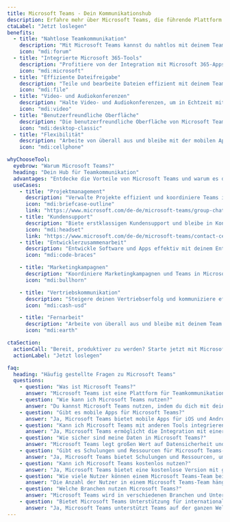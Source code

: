 ```yaml
---
title: Microsoft Teams - Dein Kommunikationshub
description: Erfahre mehr über Microsoft Teams, die führende Plattform für Teamkommunikation und Zusammenarbeit. Verbinde dich mit deinem Team, egal wo du bist.
ctaLabel: "Jetzt loslegen"
benefits:
  - title: "Nahtlose Teamkommunikation"
    description: "Mit Microsoft Teams kannst du nahtlos mit deinem Team kommunizieren und zusammenarbeiten."
    icon: "mdi:forum"
  - title: "Integrierte Microsoft 365-Tools"
    description: "Profitiere von der Integration mit Microsoft 365-Apps wie Word, Excel und PowerPoint."
    icon: "mdi:microsoft"
  - title: "Effiziente Dateifreigabe"
    description: "Teile und bearbeite Dateien effizient mit deinem Team, direkt in Microsoft Teams."
    icon: "mdi:file"
  - title: "Video- und Audiokonferenzen"
    description: "Halte Video- und Audiokonferenzen, um in Echtzeit mit deinem Team zu interagieren."
    icon: "mdi:video"
  - title: "Benutzerfreundliche Oberfläche"
    description: "Die benutzerfreundliche Oberfläche von Microsoft Teams macht die Zusammenarbeit einfach und intuitiv."
    icon: "mdi:desktop-classic"
  - title: "Flexibilität"
    description: "Arbeite von überall aus und bleibe mit der mobilen App von Microsoft Teams stets verbunden."
    icon: "mdi:cellphone"

whyChooseTool:
  eyebrow: "Warum Microsoft Teams?"
  heading: "Dein Hub für Teamkommunikation"
  advantages: "Entdecke die Vorteile von Microsoft Teams und warum es die beste Wahl für Teamkommunikation ist."
  useCases:
    - title: "Projektmanagement"
      description: "Verwalte Projekte effizient und koordiniere Teams in Microsoft Teams."
      icon: "mdi:briefcase-outline"
      link: "https://www.microsoft.com/de-de/microsoft-teams/group-chat-software"
    - title: "Kundensupport"
      description: "Biete erstklassigen Kundensupport und bleibe in Kontakt mit Kunden über Microsoft Teams."
      icon: "mdi:headset"
      link: "https://www.microsoft.com/de-de/microsoft-teams/contact-center"
    - title: "Entwicklerzusammenarbeit"
      description: "Entwickle Software und Apps effektiv mit deinem Entwicklerteam in Microsoft Teams."
      icon: "mdi:code-braces"

    - title: "Marketingkampagnen"
      description: "Koordiniere Marketingkampagnen und Teams in Microsoft Teams, um erfolgreiche Ergebnisse zu erzielen."
      icon: "mdi:bullhorn"

    - title: "Vertriebskommunikation"
      description: "Steigere deinen Vertriebserfolg und kommuniziere effektiv mit deinem Vertriebsteam in Microsoft Teams."
      icon: "mdi:cash-usd"

    - title: "Fernarbeit"
      description: "Arbeite von überall aus und bleibe mit deinem Team verbunden, egal wo du bist."
      icon: "mdi:earth"

ctaSection:
  actionCall: "Bereit, produktiver zu werden? Starte jetzt mit Microsoft Teams!"
  actionLabel: "Jetzt loslegen"

faq:
  heading: "Häufig gestellte Fragen zu Microsoft Teams"
  questions:
    - question: "Was ist Microsoft Teams?"
      answer: "Microsoft Teams ist eine Plattform für Teamkommunikation und Zusammenarbeit, die Chat, Videoanrufe und Dateifreigabe bietet."
    - question: "Wie kann ich Microsoft Teams nutzen?"
      answer: "Du kannst Microsoft Teams nutzen, indem du dich mit deinem Microsoft 365-Konto anmeldest oder dich für eine kostenlose Version registrierst."
    - question: "Gibt es mobile Apps für Microsoft Teams?"
      answer: "Ja, Microsoft Teams bietet mobile Apps für iOS und Android, damit du unterwegs produktiv sein kannst."
    - question: "Kann ich Microsoft Teams mit anderen Tools integrieren?"
      answer: "Ja, Microsoft Teams ermöglicht die Integration mit einer Vielzahl von Tools und Apps, um deine Arbeitsweise zu optimieren."
    - question: "Wie sicher sind meine Daten in Microsoft Teams?"
      answer: "Microsoft Teams legt großen Wert auf Datensicherheit und bietet Verschlüsselung und Sicherheitsfunktionen, um deine Daten zu schützen."
    - question: "Gibt es Schulungen und Ressourcen für Microsoft Teams-Nutzer?"
      answer: "Ja, Microsoft Teams bietet Schulungen und Ressourcen, um Nutzern bei der optimalen Nutzung der Plattform zu helfen."
    - question: "Kann ich Microsoft Teams kostenlos nutzen?"
      answer: "Ja, Microsoft Teams bietet eine kostenlose Version mit grundlegenden Funktionen. Es gibt auch kostenpflichtige Pläne mit erweiterten Funktionen."
    - question: "Wie viele Nutzer können einem Microsoft Teams-Team beitreten?"
      answer: "Die Anzahl der Nutzer in einem Microsoft Teams-Team hängt vom gewählten Plan ab. Es gibt Pläne für Teams jeder Größe."
    - question: "Welche Branchen nutzen Microsoft Teams?"
      answer: "Microsoft Teams wird in verschiedenen Branchen und Unternehmensgrößen eingesetzt, darunter Technologie, Gesundheitswesen, Bildung und mehr."
    - question: "Bietet Microsoft Teams Unterstützung für internationale Teams?"
      answer: "Ja, Microsoft Teams unterstützt Teams auf der ganzen Welt mit mehreren Sprachen und Zeitzonen."
---
```

